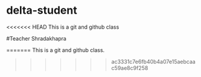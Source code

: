 # delta-student
<<<<<<< HEAD
    This is a git and github class

#Teacher
    Shradakhapra
        
=======
This is a git and github class.
>>>>>>> ac3331c7e6fb40b4a07e15aebcaac59ae8c9f258
